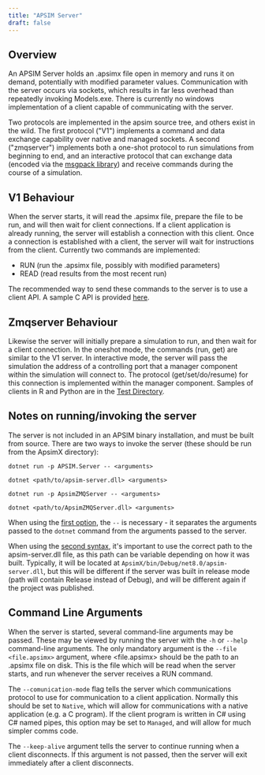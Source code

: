 ```yaml
---
title: "APSIM Server"
draft: false
---
```


## Overview

An APSIM Server holds an .apsimx file open in memory and runs it on demand, potentially with modified parameter values. Communication with the server occurs via sockets, which results in far less overhead than repeatedly invoking Models.exe. There is currently no windows implementation of a client capable of communicating with the server.

Two protocols are implemented in the apsim source tree, and others exist in the wild. The first protocol ("V1") implements a command and data exchange capability over native and managed sockets. A second ("zmqserver") implements both a one-shot protocol to run simulations from beginning to end, and an interactive protocol that can exchange data (encoded via the [msgpack library](https://msgpack.org/index.html)) and receive commands during the course of a simulation.

## V1 Behaviour

When the server starts, it will read the .apsimx file, prepare the file to be run, and will then wait for client connections. If a client application is already running, the server will establish a connection with this client. Once a connection is established with a client, the server will wait for instructions from the client. Currently two commands are implemented:

- RUN (run the .apsimx file, possibly with modified parameters)
- READ (read results from the most recent run)

The recommended way to send these commands to the server is to use a client API. A sample C API is provided [here](https://github.com/APSIMInitiative/APSIM.Client).

## Zmqserver Behaviour

Likewise the server will initially prepare a simulation to run, and then wait for a client connection. In the oneshot mode, the commands (run, get) are similar to the V1 server. In interactive mode, the server will pass the simulation the address of a controlling port that a manager component within the simulation will connect to. The protocol (get/set/do/resume) for this connection is implemented within the manager component. Samples of clients in R and Python are in the [Test Directory](../../../Tests/Simulation/ZMQ-Sync/).

## Notes on running/invoking the server

The server is not included in an APSIM binary installation, and must be built from source. There are two ways to invoke the server (these should be run from the ApsimX directory):

`dotnet run -p APSIM.Server -- <arguments>`

`dotnet <path/to/apsim-server.dll> <arguments>`

`dotnet run -p ApsimZMQServer -- <arguments>`

`dotnet <path/to/ApsimZMQServer.dll> <arguments>`

When using the [first option](https://learn.microsoft.com/en-us/dotnet/core/tools/dotnet-run), the `--` is necessary - it separates the arguments passed to the `dotnet` command from the arguments passed to the server.

When using the [second syntax](https://learn.microsoft.com/en-us/dotnet/core/tools/dotnet), it's important to use the correct path to the apsim-server.dll file, as this path can be variable depending on how it was built. Typically, it will be located at `ApsimX/bin/Debug/net8.0/apsim-server.dll`, but this will be different if the server was built in release mode (path will contain Release instead of Debug), and will be different again if the project was published.

## Command Line Arguments

When the server is started, several command-line arguments may be passed. These may be viewed by running the server with the `-h` or `--help` command-line arguments. The only mandatory argument is the `--file <file.apsimx>` argument, where <file.apsimx> should be the path to an .apsimx file on disk. This is the file which will be read when the server starts, and run whenever the server receives a RUN command.

The `--comunication-mode` flag tells the server which communications protocol to use for communication to a client application. Normally this should be set to `Native`, which will allow for communications with a native application (e.g. a C program). If the client program is written in C# using C# named pipes, this option may be set to `Managed`, and will allow for much simpler comms code.

The `--keep-alive` argument tells the server to continue running when a client disconnects. If this argument is not passed, then the server will exit immediately after a client disconnects.
